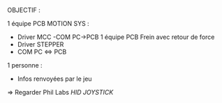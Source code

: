 OBJECTIF : 

1 équipe PCB MOTION SYS : 
  - Driver MCC
  -COM PC->PCB
1 équipe PCB Frein avec retour de force
  - Driver STEPPER
  - COM PC <=> PCB

1 personne :
 - Infos renvoyées par le jeu

 => Regarder Phil Labs *HID JOYSTICK*

 

